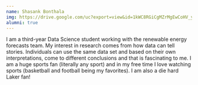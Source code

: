 ```yaml
---
name: Shasank Bonthala
img: https://drive.google.com/uc?export=view&id=1kWC8RGiCgMZrMgEwCoHV_y9YIq3pb1YH
alumni: true
---
```



I am a third-year Data Science student working with the renewable energy forecasts team. My interest in research comes from how data can tell stories. Individuals can use the same data set and based on their own interpretations, come to different conclusions and that is fascinating to me. I am a huge sports fan (literally any sport) and in my free time I love watching sports (basketball and football being my favorites). I am also a die hard Laker fan!


